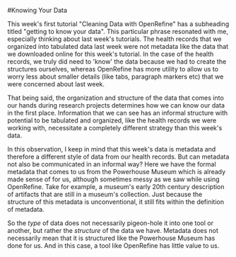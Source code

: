 #Knowing Your Data

This week's first tutorial "Cleaning Data with OpenRefine" has a subheading titled "getting to know your data". This particular phrase resonated with me, especially thinking about last week's tutorials. The health records that we organized into tabulated data last week were not metadata like the data that we downloaded online for this week's tutorial. In the case of the health records, we truly did need to 'know' the data because we had to create the structures ourselves, whereas OpenRefine has more utility to allow us to worry less about smaller details (like tabs, paragraph markers etc) that we were concerned about last week.

That being said, the organization and structure of the data that comes into our hands during research projects determines how we can know our data in the first place. Information that we can see has an informal structure with potential to be tabulated and organized, like the health records we were working with, necessitate a completely different strategy than this week's data. 

In this observation, I keep in mind that this week's data is metadata and therefore a different style of data from our health records. But can metadata not also be communicated in an informal way? Here we have the formal metadata that comes to us from the Powerhouse Museum which is already made sense of for us, although sometimes messy as we saw while using OpenRefine. Take for example, a museum's early 20th century description of artifacts that are still in a museum's collection. Just because the structure of this metadata is unconventional, it still fits within the definition of metadata. 

So the *type* of data does not necessarily pigeon-hole it into one tool or another, but rather the *structure* of the data we have. Metadata does not necessarily mean that it is structured like the Powerhouse Museum has done for us. And in this case, a tool like OpenRefine has little value to us.
